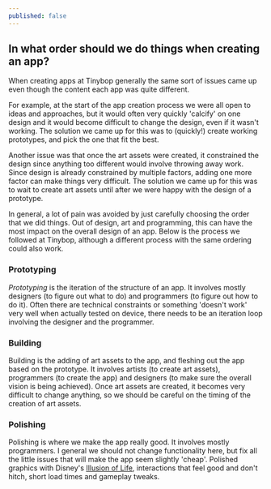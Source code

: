 ```yaml
---
published: false
---
```

## In what order should we do things when creating an app?

When creating apps at Tinybop generally the same sort of issues came up even though the content each app was quite different. 

For example, at the start of the app creation process we were all open to ideas and approaches, but it would often very quickly 'calcify' on one design and it would become difficult to change the design, even if it wasn't working. The solution we came up for this was to (quickly!) create working prototypes, and pick the one that fit the best.

Another issue was that once the art assets were created, it constrained the design since anything too different would involve throwing away work. Since design is already constrained by multiple factors, adding one more factor can make things very difficult. The solution we came up for this was to wait to create art assets until after we were happy with the design of a prototype.

In general, a lot of pain was avoided by just carefully choosing the order that we did things. Out of design, art and programming, this can have the most impact on the overall design of an app. Below is the process we followed at Tinybop, although a different process with the same ordering could also work.

### Prototyping

_Prototyping_ is the iteration of the structure of an app. It involves mostly designers (to figure out what to do) and programmers (to figure out how to do it). Often there are technical constraints or something 'doesn't work' very well when actually tested on device, there needs to be an iteration loop involving the designer and the programmer.

### Building

Building is the adding of art assets to the app, and fleshing out the app based on the prototype. It involves artists (to create art assets), programmers (to create the app) and designers (to make sure the overall vision is being achieved). Once art assets are created, it becomes very difficult to change anything, so we should be careful on the timing of the creation of art assets.

### Polishing

Polishing is where we make the app really good. It involves mostly programmers. I general we should not change functionality here, but fix all the little issues that will make the app seem slightly 'cheap'. Polished graphics with Disney's [Illusion of Life](https://vimeo.com/93206523), interactions that feel good and don't hitch, short load times and gameplay tweaks.

